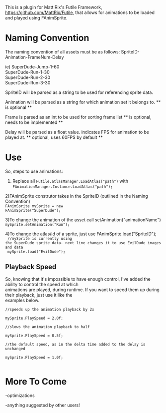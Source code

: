 This is a plugin for Matt Rix's Futile Framework, https://github.com/MattRix/Futile, that allows for animations to be loaded and played using FAnimSprite.

<h1>Naming Convention</h1>
The naming convention of all assets must be as follows: SpriteID-Animation-FrameNum-Delay
<p>
ie) SuperDude-Jump-1-60 <br/>
SuperDude-Run-1-30 <br/>
SuperDude-Run-2-30 <br/>
SuperDude-Run-3-30 <br/>
</p>

SpriteID will be parsed as a string to be used for referencing sprite data.

Animation will be parsed as a string for which animation set it belongs to. ** is optional  **

Frame is parsed as an int to be used for sorting frame list ** is optional, needs to be implemented   **

Delay will be parsed as a float value. indicates FPS for animation to be played at. ** optional, uses 60FPS by default   **


<h1>Use</h1>
So, steps to use animations:

1) Replace all <code>Futile.atlasManager.LoadAtlas("path")</code>
with
<code>FAnimationManager.Instance.LoadAtlas("path");</code>

2)FAnimSprite construtor takes in the SpriteID (outlined in the Naming Convention) <br>
<code>FAnimSprite mySprite = new FAnimSprite("SuperDude");</code>

3)To change the animation of the asset call setAnimation("animationName")<br>
<code>mySprite.setAnimation("Run");</code>

4)To change the atlas/id of a sprite, just use FAnimSprite.load("SpriteID");<br>
<code>
//mySprite is currently using the SuperDude sprite data. next line changes it to use EvilDude images and data<br>
mySprite.load("EvilDude");
</code>

<h2>Playback Speed</h2>
So, knowing that it's impossible to have enough control, I've added the ability to control the speed at which <br>
animations are played, during runtime. If you want to speed them up during their playback, just use it like the <br>
examples below.<br>
<code>
//speeds up the animation playback by 2x<br>
mySprite.PlaySpeed = 2.0f;<br>
//slows the animation playback to half<br>
mySprite.PlaySpeed = 0.5f;<br>
//the default speed, as in the delta time added to the delay is unchanged<br>
mySprite.PlaySpeed = 1.0f;<br>
</code>

<h1>More To Come</h1>

-optimizations

-anything suggested by other users!
